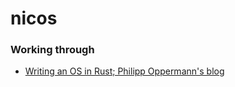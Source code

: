 # nicos

### Working through
- [Writing an OS in Rust; Philipp Oppermann's blog](https://os.phil-opp.com)
